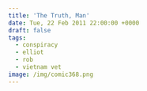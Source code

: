 ```yaml
---
title: 'The Truth, Man'
date: Tue, 22 Feb 2011 22:00:00 +0000
draft: false
tags:
  - conspiracy
  - elliot
  - rob
  - vietnam vet
image: /img/comic368.png
---
```


